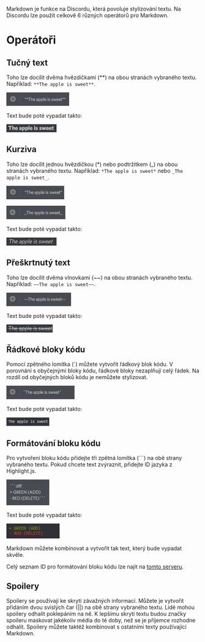 <!-- TITLE: [CZ] Markdown -->
<!-- SUBTITLE: Chcete dodat každodennímu chatování trochu šťávy? -->

Markdown je funkce na Discordu, která povoluje stylizování textu. Na Discordu lze použít celkově 6 různých operátorů pro Markdown.

# Operátoři
## Tučný text
Toho lze docílit dvěma hvězdičkami (\*\*) na obou stranách vybraného textu.
Například: `**The apple is sweet**`.

![A 5 F 8 D 0](/uploads/markdown/a-5-f-8-d-0.png "Markdown v okně pro psaní zpráv, který změní normální text na tučný.")

Text bude poté vypadat takto: 

![Bolded Text In Chat](/uploads/markdown/bolded-text-in-chat.png "Tučný text v chatovacím okně.")

## Kurziva
Toho lze docílit jednou hvězdičkou (\*) nebo podtržítkem (\_) na obou stranách vybraného textu. Například: `*The apple is sweet*` nebo `_The apple is sweet_`.

![6 E 34 Bc](/uploads/markdown/6-e-34-bc.png "Markdown v okně pro psaní zpráv, který změní normální text na kurzivu.")

![Bcb 156](/uploads/markdown/bcb-156.png "Markdown v okně pro psaní zpráv, který změní normální text na kurzivu.")

Text bude poté vypadat takto:

![Italicized Text In Chat](/uploads/markdown/italicized-text-in-chat.png "Kurziva v chatovacím okně.")

## Přeškrtnutý text
Toho lze docílit dvěma vlnovkami (\~\~) na obou stranách vybraného textu. Například: `~~The apple is sweet~~`.

![56992 E](/uploads/markdown/56992-e.png "Markdown v okně pro psaní zpráv, který text přeškrtne.")

Text bude poté vypadat takto:

![Strikethrough Text In Chat](/uploads/markdown/strikethrough-text-in-chat.png "Přeškrtnutý text v chatovacím okně.")

## Řádkové bloky kódu
Pomocí zpětného lomítka (\`) můžete vytvořit řádkový blok kódu. V porovnání s obyčejnými bloky kódu, řádkové bloky nezaplňují celý řádek. Na rozdíl od obyčejných bloků kódu je nemůžete stylizovat.

![C 8 Ca 1 F](/uploads/markdown/c-8-ca-1-f.png "Řádkový blok kódu v okně pro psaní zpráv")

Text bude poté vypadat takto:

![C 144 Da](/uploads/markdown/c-144-da.png "Řádkový blok kódu v chatovacím okně")

## Formátování bloku kódu
Pro vytvoření bloku kódu přidejte tři zpětná lomítka (\`\`\`) na obě strany vybraného textu. Pokud chcete text zvýraznit, přidejte ID jazyka z Highlight.js.

![A 16 Ed 5](/uploads/markdown/a-16-ed-5.png "Víceřádkový blok kódu v okně pro psaní zpráv.")

Text bude poté vypadat takto:

![C 73 Dd 2](/uploads/markdown/c-73-dd-2.png "Víceřádkový blok kódu v chatovacím okně včetně zvýrazněného syntaxe kódu.")

Markdown můžete kombinovat a vytvořit tak text, který bude vypadat skvěle.

Celý seznam ID pro formátování bloku kódu lze najít na [tomto serveru](https://discord.gg/VfVvwcX).

## Spoilery
Spoilery se používají ke skrytí závažných informací. Můžete je vytvořit přidáním dvou svislých čar (\|\|) na obě strany vybraného textu. Lidé mohou spoilery odhalit poklepáním na ně. K lepšímu skrytí textu budou značky spoileru maskovat jakékoliv média do té doby, než se je příjemce rozhodne odhalit.
Spoilery můžete taktéž kombinovat s ostatními texty používající Markdown.